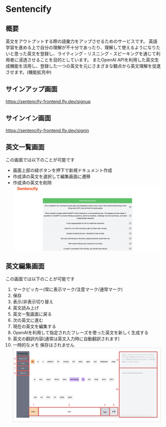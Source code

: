 # Sentencify

## 概要
英文をアウトプットする際の語彙力をアップさせるためのサービスです。
英語学習を進める上で自分の理解が不十分であったり、理解して使えるようになりたいと思った英文を登録し、ライティング・リスニング・スピーキングを通じて利用者に浸透させることを目的としています。
またOpenAI APIを利用した英文生成機能を活用し、登録した一つの英文を元にさまざまな観点から英文理解を促進させます。(機能拡充中)

## サインアップ画面

https://sentencify-frontend.fly.dev/signup

## サインイン画面

https://sentencify-frontend.fly.dev/signin

## 英文一覧画面

この画面では以下のことが可能です

- 画面上部の緑ボタンを押下で新規ドキュメント作成
- 作成済の英文を選択して編集画面に遷移
- 作成済の英文を削除
  ![Documents](/frontend/public/img/indications/documents.png "Documents")

## 英文編集画面

この画面では以下のことが可能です
1. マークピッカー(常に表示マーク/注意マーク/通常マーク)
2. 保存
3. 表示/非表示切り替え
4. 英文読み上げ
5. 英文一覧画面に戻る
6. 次の英文に進む
7. 現在の英文を編集する
8. OpenAIを利用して指定されたフレーズを使った英文を新しく生成する
9. 英文の翻訳内容(通常は英文入力時に自動翻訳されます)
10. 一時的なメモ 保存はされません
![Document](/frontend/public/img/indications/document.png "Document")
